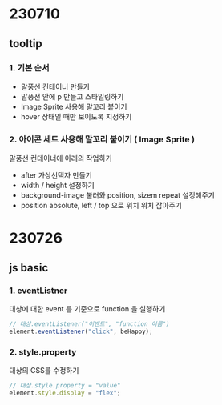 # 230710

## tooltip

### 1. 기본 순서

- 말풍선 컨테이너 만들기
- 말풍선 안에 p 만들고 스타일링하기
- Image Sprite 사용해 말꼬리 붙이기
- hover 상태일 때만 보이도록 지정하기

### 2. 아이콘 세트 사용해 말꼬리 붙이기 ( Image Sprite )

말풍선 컨테이너에 아래의 작업하기

- after 가상선택자 만들기
- width / height 설정하기
- background-image 불러와 position, sizem repeat 설정해주기
- position absolute, left / top 으로 위치 위치 잡아주기

# 230726

## js basic

### 1. eventListner

대상에 대한 event 를 기준으로 function 을 실행하기

```js
// 대상.eventListener("이벤트", "function 이름")
element.eventListener("click", beHappy);
```

### 2. style.property

대상의 CSS를 수정하기

```js
// 대상.style.property = "value"
element.style.display = "flex";
```
